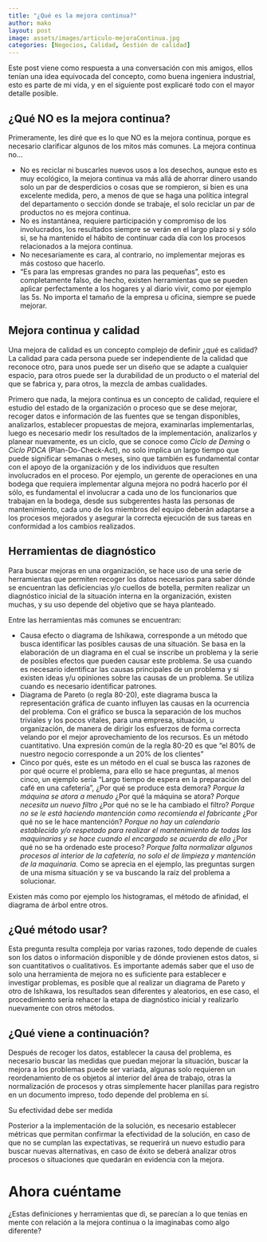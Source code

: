 ```yaml
---
title: "¿Qué es la mejora continua?"
author: mako
layout: post
image: assets/images/articulo-mejoraContinua.jpg
categories: [Negocios, Calidad, Gestión de calidad]
---
```

Este post viene como respuesta a una conversación con mis amigos, ellos tenían una idea equivocada del concepto, como buena ingeniera industrial, esto es parte de mi vida, y en el siguiente post explicaré todo con el mayor detalle posible. 

## ¿Qué NO es la mejora continua?

Primeramente, les diré que es lo que NO es la mejora continua, porque es necesario clarificar algunos de los mitos más comunes. La mejora continua no…

  * No es reciclar ni buscarles nuevos usos a los desechos, aunque esto es muy ecológico, la mejora continua va más allá de ahorrar dinero usando solo un par de desperdicios o cosas que se rompieron, si bien es una excelente medida, pero, a menos de que se haga una política integral del departamento o sección donde se trabaje, el solo reciclar un par de productos no es mejora continua.
  * No es instantánea, requiere participación y compromiso de los involucrados, los resultados siempre se verán en el largo plazo si y sólo si, se ha mantenido el hábito de continuar cada día con los procesos relacionados a la mejora continua.
  * No necesariamente es cara, al contrario, no implementar mejoras es más costoso que hacerlo.
  * “Es para las empresas grandes no para las pequeñas”, esto es completamente falso, de hecho, existen herramientas que se pueden aplicar perfectamente a los hogares y al diario vivir, como por ejemplo las 5s. No importa el tamaño de la empresa u oficina, siempre se puede mejorar. 

## Mejora continua y calidad

Una mejora de calidad es un concepto complejo de definir ¿qué es calidad? La calidad para cada persona puede ser independiente de la calidad que reconoce otro, para unos puede ser un diseño que se adapte a cualquier espacio, para otros puede ser la durabilidad de un producto o el material del que se fabrica y, para otros, la mezcla de ambas cualidades.

Primero que nada, la mejora continua es un concepto de calidad, requiere el estudio del estado de la organización o proceso que se dese mejorar, recoger datos e información de las fuentes que se tengan disponibles, analizarlos, establecer propuestas de mejora, examinarlas implementarlas, luego es necesario medir los resultados de la implementación, analizarlos y planear nuevamente, es un ciclo, que se conoce como _Ciclo de Deming_ o _Ciclo PDCA_ (Plan-Do-Check-Act), no solo implica un largo tiempo que puede significar semanas o meses, sino que también es fundamental contar con el apoyo de la organización y de los individuos que resulten involucrados en el proceso. Por ejemplo, un gerente de operaciones en una bodega que requiera implementar alguna mejora no podrá hacerlo por él sólo, es fundamental el involucrar a cada uno de los funcionarios que trabajan en la bodega, desde sus subgerentes hasta las personas de mantenimiento, cada uno de los miembros del equipo deberán adaptarse a los procesos mejorados y asegurar la correcta ejecución de sus tareas en conformidad a los cambios realizados.

## Herramientas de diagnóstico

Para buscar mejoras en una organización, se hace uso de una serie de herramientas que permiten recoger los datos necesarios para saber dónde se encuentran las deficiencias y/o cuellos de botella, permiten realizar un diagnóstico inicial de la situación interna en la organización, existen muchas, y su uso depende del objetivo que se haya planteado.

Entre las herramientas más comunes se encuentran:

  * Causa efecto o diagrama de Ishikawa, corresponde a un método que busca identificar las posibles causas de una situación. Se basa en la elaboración de un diagrama en el cual se inscribe un problema y la serie de posibles efectos que pueden causar este problema. Se usa cuando es necesario identificar las causas principales de un problema y si existen ideas y/u opiniones sobre las causas de un problema. Se utiliza cuando es necesario identificar patrones.
  * Diagrama de Pareto (o regla 80-20), este diagrama busca la representación gráfica de cuanto influyen las causas en la ocurrencia del problema. Con el gráfico se busca la separación de los muchos triviales y los pocos vitales, para una empresa, situación, u organización, de manera de dirigir los esfuerzos de forma correcta velando por el mejor aprovechamiento de los recursos. Es un método cuantitativo. Una expresión común de la regla 80-20 es que “el 80% de nuestro negocio corresponde a un 20% de los clientes”
  * Cinco por qués, este es un método en el cual se busca las razones de por qué ocurre el problema, para ello se hace preguntas, al menos cinco, un ejemplo sería “Largo tiempo de espera en la preparación del café en una cafetería”, ¿Por qué se produce esta demora? _Porque la máquina se atora a menudo_ ¿Por qué la máquina se atora? _Porque necesita un nuevo filtro_ ¿Por qué no se le ha cambiado el filtro? _Porque no se le está haciendo mantención como recomienda el fabricante_ ¿Por qué no se le hace mantención? _Porque no hay un calendario establecido y/o respetado para realizar el mantenimiento de todas las maquinarias y se hace cuando el encargado se acuerda de ello_ ¿Por qué no se ha ordenado este proceso? _Porque falta normalizar algunos procesos al interior de la cafetería, no solo el de limpieza y mantención de la maquinaria._ Como se aprecia en el ejemplo, las preguntas surgen de una misma situación y se va buscando la raíz del problema a solucionar.

Existen más como por ejemplo los histogramas, el método de afinidad, el diagrama de árbol entre otros.

## ¿Qué método usar?

Esta pregunta resulta compleja por varias razones, todo depende de cuales son los datos o información disponible y de dónde provienen estos datos, si son cuantitativos o cualitativos. Es importante además saber que el uso de solo una herramienta de mejora no es suficiente para establecer e investigar problemas, es posible que al realizar un diagrama de Pareto y otro de Ishikawa, los resultados sean diferentes y aleatorios, en ese caso, el procedimiento sería rehacer la etapa de diagnóstico inicial y realizarlo nuevamente con otros métodos.

## ¿Qué viene a continuación?

Después de recoger los datos, establecer la causa del problema, es necesario buscar las medidas que puedan mejorar la situación, buscar la mejora a los problemas puede ser variada, algunas solo requieren un reordenamiento de os objetos al interior del área de trabajo, otras la normalización de procesos y otras simplemente hacer planillas para registro en un documento impreso, todo depende del problema en sí. 

Su efectividad debe ser medida

Posterior a la implementación de la solución, es necesario establecer métricas que permitan confirmar la efectividad de la solución, en caso de que no se cumplan las expectativas, se requerirá un nuevo estudio para buscar nuevas alternativas, en caso de éxito se deberá analizar otros procesos o situaciones que quedarán en evidencia con la mejora.

# Ahora cuéntame

¿Estas definiciones y herramientas que di, se parecían a lo que tenías en mente con relación a la mejora continua o la imaginabas como algo diferente?